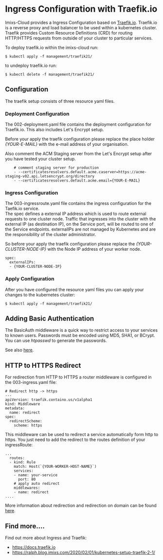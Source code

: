 # Ingress Configuration with Traefik.io

Imixs-Cloud provides a Ingress Configuration based on [Traefik.io](http://traefik.io).
Traefik.io is a reverse proxy and load balancer to be used within a kubernetes cluster. Traefik provides Custom Resource Definitions (CRD) for routing HTTP/HTTPS requests from outside of your cluster to particular services. 

To deploy traefik.io within the imixs-cloud run:

	$ kubectl apply -f management/traefik21/
	
to undeploy traefik.io run:

	$ kubectl delete -f management/traefik21/



## Configuration

The traefik setup consists of three resource yaml files.

### Deployment Configuration

The 002-deployment.yaml file contains the deployment configuration for Traefik.io. This also includes Let's Encrypt setup. 

Before your apply the traefik configuration please replace the place holder _{YOUR-E-MAIL}_ with the e-mail address of your organisation.

Also comment the ACM Staging server from the Let's Encrypt setup after you have tested your cluster setup. 

        # comment staging server for production
        - --certificatesresolvers.default.acme.caserver=https://acme-staging-v02.api.letsencrypt.org/directory
        - --certificatesresolvers.default.acme.email={YOUR-E-MAIL}


### Ingress Configuration  

The 003-ingressroute.yaml file contains the ingress configuration for the Taefik.io service.  
The spec defines a external IP address which is used to route external requests to one cluster node. Traffic that ingresses into the cluster with the external IP (as destination IP), on the Service port, will be routed to one of the Service endpoints. externalIPs are not managed by Kubernetes and are the responsibility of the cluster administrator.

So before your apply the traefik configuration please replace the _{YOUR-CLUSTER-NODE-IP}_ with the Node IP address of your worker node.
 
	spec:
	  externalIPs:
	  - {YOUR-CLUSTER-NODE-IP} 
	  
	  
### Apply Configuration
	  
After you have configured the resource yaml files you can apply your changes to the kubernetes cluster:

	$ kubectl apply -f management/traefik21/



## Adding Basic Authentication

The BasicAuth middleware is a quick way to restrict access to your services to known users. Passwords must be encoded using MD5, SHA1, or BCrypt.
You can use _htpasswd_ to generate the passwords.


See also [here](https://docs.traefik.io/middlewares/basicauth/).



## HTTP to HTTPS Redirect

For redirection from HTTP to HTTPS a router middleware is configured in the 003-ingress.yaml file:


	# Redirect http -> https
	---
	apiVersion: traefik.containo.us/v1alpha1
	kind: Middleware
	metadata:
	  name: redirect
	spec:
	  redirectScheme:
	    scheme: https

This middleware can be used to redirect a service automatically form http to https. You just need to add the redirect to the routes definition of your ingressRoute:

	...
	  routes:
	  - kind: Rule
	    match: Host(`{YOUR-WORKER-HOST-NAME}`)
	    services:
	    - name: your-service
	      port: 80
	    # apply auto redirect
	    middlewares: 
	    - name: redirect
    ....
    


More information about redirection and redirection on domain can be found [here](https://docs.traefik.io/migration/v1-to-v2/#http-to-https-redirection-is-now-configured-on-routers).




## Find more....

Find out more about Ingress and Traefik:

 - https://docs.traefik.io
 - https://ralph.blog.imixs.com/2020/02/01/kubernetes-setup-traefik-2-1/